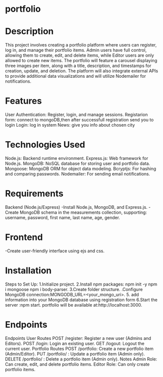 # portfolio
# Description 
This project involves creating a portfolio platform where users can register, log in, and manage their portfolio items. Admin users have full control, allowing them to create, edit, and delete items, while Editor users are only allowed to create new items. The portfolio will feature a carousel displaying three images per item, along with a title, description, and timestamps for creation, update, and deletion. The platform will also integrate external APIs to provide additional data visualizations and will utilize Nodemailer for notifications.
# Features
User Authentication: Register, login, and manage sessions.
Registarion form: connect to mongoDB,then after successfull registration send you to login
Login: log in system
News: give you info about chosen city
# Technologies Used
Node.js: Backend runtime environment.
Express.js: Web framework for Node.js.
MongoDB: NoSQL database for storing user and portfolio data.
Mongoose: MongoDB ORM for object data modeling.
Bcryptjs: For hashing and comparing passwords.
Nodemailer: For sending email notifications.
# Requirements
Backend (Node.js/Express) -Install Node.js, MongoDB, and Express.js. -Create MongoDB schema in the measurements collection, supporting:  username, 
password, first name, last name, age, gender.
# Frontend
-Create user-friendly interface using ejs and css.
# Installation
Steps to Set Up: 1.Initialize project. 2.Install npm packages: npm init -y npm i mongoose npm i body-parser. 3.Create folder structure. .Configure MongoDB connection:MONGODB_URL=<your_mongo_uri>. 5. add information into your MongoDB database using registration form  6.Start the server :npm start. portfolio will be available  at:http://localhost:3000.
# Endpoints
Endpoints
User Routes
POST /register: Register a new user (Admins and Editors).
POST /login: Login an existing user.
GET /logout: Logout the current user.
Portfolio Routes
POST /portfolio: Create a new portfolio item (Admin/Editor).
PUT /portfolio/
: Update a portfolio item (Admin only).
DELETE /portfolio/
: Delete a portfolio item (Admin only).
Notes
Admin Role: Can create, edit, and delete portfolio items.
Editor Role: Can only create portfolio items.

